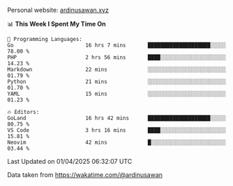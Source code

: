Personal website: [ardinusawan.xyz](https://ardinusawan.xyz)

<!--START_SECTION:waka-->
📊 **This Week I Spent My Time On** 

```text
💬 Programming Languages: 
Go                       16 hrs 7 mins       ████████████████████░░░░░   78.00 % 
PHP                      2 hrs 56 mins       ████░░░░░░░░░░░░░░░░░░░░░   14.23 % 
Markdown                 22 mins             ░░░░░░░░░░░░░░░░░░░░░░░░░   01.79 % 
Python                   21 mins             ░░░░░░░░░░░░░░░░░░░░░░░░░   01.70 % 
YAML                     15 mins             ░░░░░░░░░░░░░░░░░░░░░░░░░   01.23 % 

🔥 Editors: 
GoLand                   16 hrs 42 mins      ████████████████████░░░░░   80.75 % 
VS Code                  3 hrs 16 mins       ████░░░░░░░░░░░░░░░░░░░░░   15.81 % 
Neovim                   42 mins             █░░░░░░░░░░░░░░░░░░░░░░░░   03.44 % 
```


 Last Updated on 01/04/2025 06:32:07 UTC
<!--END_SECTION:waka-->
Data taken from https://wakatime.com/@ardinusawan

